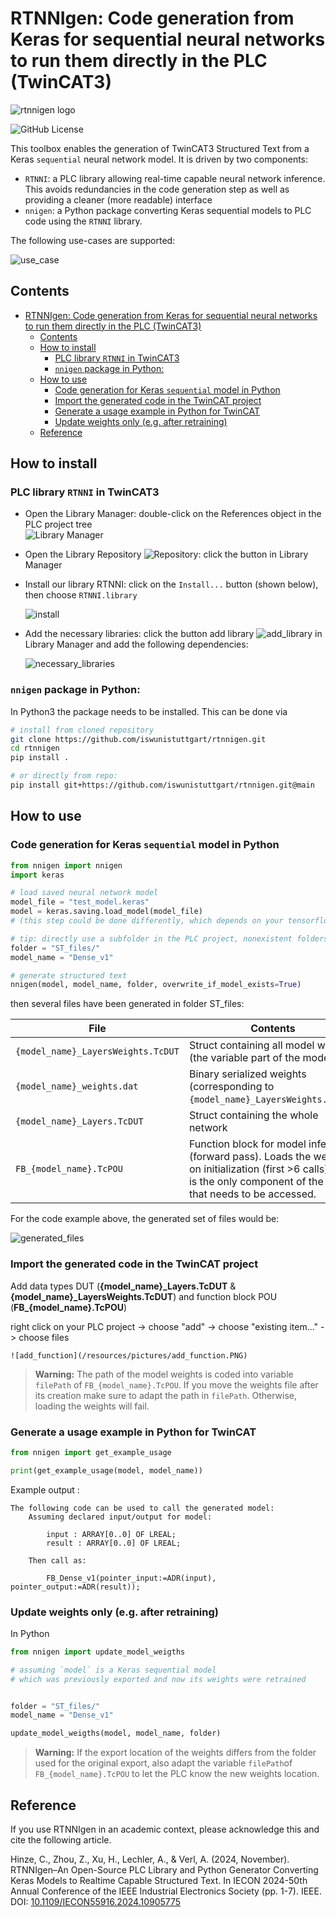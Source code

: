 # RTNNIgen: Code generation from Keras for sequential neural networks to run them directly in the PLC (TwinCAT3)

![rtnnigen logo](/resources/pictures/rtnnigen_logo_256.png)

![GitHub License](https://img.shields.io/github/license/iswunistuttgart/rtnnigen)


This toolbox enables the generation of TwinCAT3 Structured Text from a Keras `sequential` neural network model. It is driven by two components:

- `RTNNI`: a PLC library allowing real-time capable neural network inference. This avoids redundancies in the code generation step as well as providing a cleaner (more readable) interface
- `nnigen`: a Python package converting Keras sequential models to PLC code using the `RTNNI` library.


The following use-cases are supported:

![use_case](/resources/diagram/use_case.png)

## Contents

- [RTNNIgen: Code generation from Keras for sequential neural networks to run them directly in the PLC (TwinCAT3)](#rtnnigen-code-generation-from-keras-for-sequential-neural-networks-to-run-them-directly-in-the-plc-twincat3)
  - [Contents](#contents)
  - [How to install](#how-to-install)
    - [PLC library `RTNNI` in TwinCAT3](#plc-library-rtnni-in-twincat3)
    - [`nnigen` package in Python:](#nnigen-package-in-python)
  - [How to use](#how-to-use)
    - [Code generation for Keras `sequential` model in Python](#code-generation-for-keras-sequential-model-in-python)
    - [Import the generated code in the TwinCAT project](#import-the-generated-code-in-the-twincat-project)
    - [Generate a usage example in Python for TwinCAT](#generate-a-usage-example-in-python-for-twincat)
    - [Update weights only (e.g. after retraining)](#update-weights-only-eg-after-retraining)
  - [Reference](#reference)



## How to install

### PLC library `RTNNI` in TwinCAT3

- Open the Library Manager: double-click on the References object in the PLC project tree\
    ![Library Manager](/resources/pictures/library_manager.png)

- Open the Library Repository ![Repository](/resources/pictures/repository.png): click the button in Library Manager
- Install our library RTNNI: click on the `Install...` button (shown below), then choose `RTNNI.library`

    ![install](/resources/pictures/install.png)

- Add the necessary libraries: click the button  add library ![add_library](/resources/pictures/add_library.PNG) in Library Manager and add the following dependencies:
  
    ![necessary_libraries](/resources/pictures/necessary_libraries.PNG)

### `nnigen` package in Python:

In Python3 the package needs to be installed. This can be done via

```sh
# install from cloned repository 
git clone https://github.com/iswunistuttgart/rtnnigen.git
cd rtnnigen
pip install .

# or directly from repo:
pip install git+https://github.com/iswunistuttgart/rtnnigen.git@main
```

## How to use

### Code generation for Keras `sequential` model in Python

```py
from nnigen import nnigen
import keras 

# load saved neural network model
model_file = "test_model.keras"
model = keras.saving.load_model(model_file) 
# (this step could be done differently, which depends on your tensorflow version

# tip: directly use a subfolder in the PLC project, nonexistent folders will be created
folder = "ST_files/"
model_name = "Dense_v1"

# generate structured text
nnigen(model, model_name, folder, overwrite_if_model_exists=True)
```
then several files have been generated in folder ST_files:

| File | Contents |
|--|--|
| `{model_name}_LayersWeights.TcDUT` | Struct containing all model weights (the variable part of the model) |
| `{model_name}_weights.dat` | Binary serialized weights (corresponding to `{model_name}_LayersWeights.TcDUT`)
| `{model_name}_Layers.TcDUT` | Struct containing the whole network |
| `FB_{model_name}.TcPOU` | Function block for model inference (forward pass). Loads the weights on initialization (first >6 calls). This is the only component of the model that needs to be accessed. |

For the code example above, the generated set of files would be:

![generated_files](/resources/pictures/generated_files.png) 


### Import the generated code in the TwinCAT project

Add data types DUT (**{model_name}_Layers.TcDUT** & **{model_name}_LayersWeights.TcDUT**) and function block POU (**FB_{model_name}.TcPOU**)
 
right click on your PLC project -> choose "add" -> choose "existing item..." -> choose files

    ![add_function](/resources/pictures/add_function.PNG) 

> **Warning:** The path of the model weights is coded into variable `filePath` of `FB_{model_name}.TcPOU`. If you move the weights file after its creation make sure to adapt the path in `filePath`. Otherwise, loading the weights will fail.

### Generate a usage example in Python for TwinCAT

```py
from nnigen import get_example_usage

print(get_example_usage(model, model_name))
```

Example output :

```
The following code can be used to call the generated model:
    Assuming declared input/output for model:
    
        input : ARRAY[0..0] OF LREAL;
        result : ARRAY[0..0] OF LREAL;

    Then call as:

        FB_Dense_v1(pointer_input:=ADR(input), pointer_output:=ADR(result));  
```

### Update weights only (e.g. after retraining)

In Python 

```py
from nnigen import update_model_weigths

# assuming `model` is a Keras sequential model
# which was previously exported and now its weights were retrained


folder = "ST_files/"
model_name = "Dense_v1"

update_model_weigths(model, model_name, folder)
```

> **Warning:** If the export location of the weights differs from the folder used for the original export, also adapt the variable `filePath`of `FB_{model_name}.TcPOU` to let the PLC know the new weights location.

## Reference

If you use RTNNIgen in an academic context, please acknowledge this and cite the following article.

Hinze, C., Zhou, Z., Xu, H., Lechler, A., & Verl, A. (2024, November). RTNNIgen–An Open-Source PLC Library and Python Generator Converting Keras Models to Realtime Capable Structured Text. In IECON 2024-50th Annual Conference of the IEEE Industrial Electronics Society (pp. 1-7). IEEE. DOI: [10.1109/IECON55916.2024.10905775](https://doi.org/10.1109/IECON55916.2024.10905775)